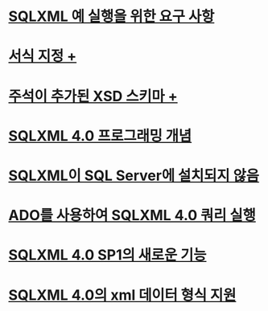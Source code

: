 # [SQLXML 예 실행을 위한 요구 사항](requirements-for-running-sqlxml-examples.md)

# [서식 지정 +](../../relational-databases/sqlxml/formatting/client-side-and-server-side-formatting-sqlxml-4-0.md)
# [주석이 추가된 XSD 스키마 +](../../relational-databases/sqlxml/annotated-xsd-schemas/annotated-xsd-schemas-in-sqlxml-4-0.md)

# [SQLXML 4.0 프로그래밍 개념](sqlxml-4-0-programming-concepts.md)
# [SQLXML이 SQL Server에 설치되지 않음](sqlxml-is-not-installed-in-sql-server.md)
# [ADO를 사용하여 SQLXML 4.0 쿼리 실행](using-ado-to-execute-sqlxml-4-0-queries.md)
# [SQLXML 4.0 SP1의 새로운 기능](what-s-new-in-sqlxml-4-0-sp1.md)
# [SQLXML 4.0의 xml 데이터 형식 지원](xml-data-type-support-in-sqlxml-4-0.md)
